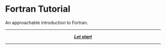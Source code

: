 # Fortran Tutorial
An approachable introduction to Fortran.

---

<p align="center">
  <em>
    <b>
      <a href="/guide/table-of-contents.md">
        Let start
      </a>
    </b>
  </em>
</p>

---

